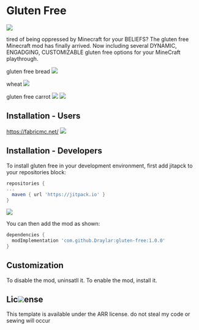 # Gluten Free
[![](https://jitpack.io/v/Draylar/gluten-free.svg)](https://jitpack.io/#Draylar/gluten-free)

tired of being oppressed by Minecraft for your BELIEFS? The gluten free Minecraft mod has finally arrived. Now including several DYNAMIC, ENGADGING, CUSTOMIZABLE gluten free options for your MineCraft playthrough.

gluten free bread
![](https://i.imgur.com/jfk4Rpx.png)

wheat
![](https://i.imgur.com/kmMWX7O.png)

gluten free carrot
![](https://i.imgur.com/5otceDU.png)
[![](https://jitpack.io/v/Draylar/gluten-free.svg)](https://jitpack.io/#Draylar/gluten-free)

## Installation - Users
https://fabricmc.net/
[![](https://jitpack.io/v/Draylar/gluten-free.svg)](https://jitpack.io/#Draylar/gluten-free)

## Installation - Developers
To install gluten free in your development environment, first add jitapck to your repositories block:
```groovy
repositories {
...
  maven { url 'https://jitpack.io' }
}
```
[![](https://jitpack.io/v/Draylar/gluten-free.svg)](https://jitpack.io/#Draylar/gluten-free)

You can then add the mod as shown:
```groovy
dependencies {
  modImplementation 'com.github.Draylar:gluten-free:1.0.0'
}
  ```

## Customization

To disable the mod, uninsatll it. To enable the mod, install it.

## Lic[![](https://jitpack.io/v/Draylar/gluten-free.svg)](https://jitpack.io/#Draylar/gluten-free)ense

This template is available under the ARR license. do not steal my code or sewing will occur

